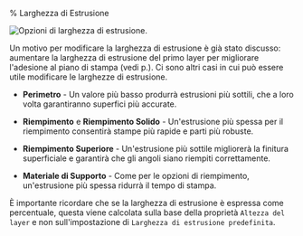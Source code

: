 % Larghezza di Estrusione

![Opzioni di larghezza di estrusione.](images/advanced_extrusion_widths_options.png "fig:")

Un motivo per modificare la larghezza di estrusione è già stato discusso: aumentare la larghezza di estrusione del primo layer per migliorare l'adesione al piano di stampa (vedi p.). Ci sono altri casi in cui può essere utile modificare le larghezze di estrusione.

-   **Perimetro** - Un valore più basso produrrà estrusioni più sottili, che a loro volta garantiranno superfici più accurate.

-   **Riempimento** e **Riempimento Solido** - Un'estrusione più spessa per il riempimento consentirà stampe più rapide e parti più robuste.

-   **Riempimento Superiore** - Un'estrusione più sottile migliorerà la finitura superficiale e garantirà che gli angoli siano riempiti correttamente.

-   **Materiale di Supporto** - Come per le opzioni di riempimento, un'estrusione più spessa ridurrà il tempo di stampa.

È importante ricordare che se la larghezza di estrusione è espressa come percentuale, questa viene calcolata sulla base della proprietà `Altezza del layer` e non sull'impostazione di `Larghezza di estrusione predefinita`.
